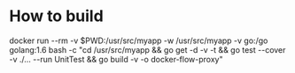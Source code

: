 How to build
============

docker run --rm -v $PWD:/usr/src/myapp -w /usr/src/myapp -v go:/go golang:1.6 bash -c "cd /usr/src/myapp && go get -d -v -t && go test --cover -v ./... --run UnitTest && go build -v -o docker-flow-proxy"